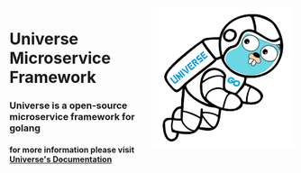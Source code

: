 <img align="right" src="/public/logo/Universe3.png" alt="Universe Logo" width="250"/>

# Universe Microservice Framework

### **Universe** is a open-source microservice framework for golang


#### for more information please visit [Universe's Documentation](https://universepack.github.io/)



